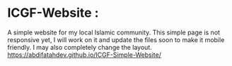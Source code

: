# ICGF-Website :
A simple website for my local Islamic community. This simple page is not responsive yet, I will work on it and update the files soon to make it mobile friendly. I may also completely change the layout. https://abdifatahdev.github.io/ICGF-Simple-Website/
